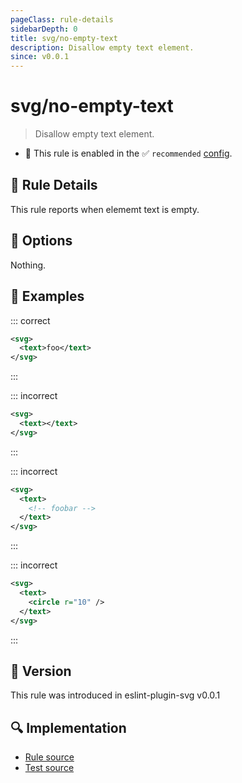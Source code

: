 ```yaml
---
pageClass: rule-details
sidebarDepth: 0
title: svg/no-empty-text
description: Disallow empty text element.
since: v0.0.1
---
```


# svg/no-empty-text

> Disallow empty text element.

- 💼 This rule is enabled in the ✅ `recommended` [config](https://github.com/ntnyq/eslint-plugin-svg#rules).

## :book: Rule Details

This rule reports when elememt text is empty.

## :wrench: Options

Nothing.

## :apple: Examples

::: correct

```xml
<svg>
  <text>foo</text>
</svg>
```

:::

::: incorrect

```xml eslint-check
<svg>
  <text></text>
</svg>
```

:::

::: incorrect

```xml eslint-check
<svg>
  <text>
    <!-- foobar -->
  </text>
</svg>
```

:::

::: incorrect

```xml eslint-check
<svg>
  <text>
    <circle r="10" />
  </text>
</svg>
```

:::

## :rocket: Version

This rule was introduced in eslint-plugin-svg v0.0.1

## :mag: Implementation

- [Rule source](https://github.com/ntnyq/eslint-plugin-svg/blob/main/src/rules/no-empty-text.ts)
- [Test source](https://github.com/ntnyq/eslint-plugin-svg/blob/main/tests/rules/no-empty-text.test.ts)
